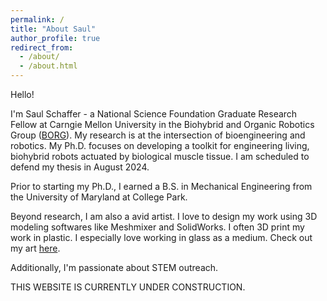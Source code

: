 ```yaml
---
permalink: /
title: "About Saul"
author_profile: true
redirect_from: 
  - /about/
  - /about.html
---
```


Hello!

I'm Saul Schaffer - a National Science Foundation Graduate Research Fellow at Carngie Mellon University in the Biohybrid and Organic Robotics Group ([BORG](https://www.meche.engineering.cmu.edu/faculty/borg/index.html)). My research is at the intersection of bioengineering and robotics. My Ph.D. focuses on developing a toolkit for engineering living, biohybrid robots actuated by biological muscle tissue. I am scheduled to defend my thesis in August 2024. 

Prior to starting my Ph.D., I earned a B.S. in Mechanical Engineering from the University of Maryland at College Park. 

Beyond research, I am also a avid artist. I love to design my work using 3D modeling softwares like Meshmixer and SolidWorks. I often 3D print my work in plastic. I especially love working in glass as a medium. Check out my art <a href="portfolio">here</a>.

Additionally, I'm passionate about STEM outreach. 


THIS WEBSITE IS CURRENTLY UNDER CONSTRUCTION.

